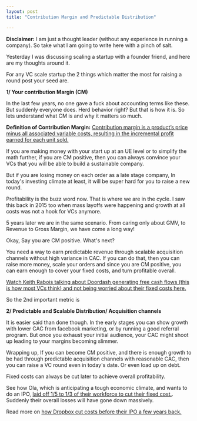 ```yaml
---
layout: post
title: "Contribution Margin and Predictable Distribution"

---
```


**Disclaimer:** I am just a thought leader (without any experience in running a company). So take what I am going to write here with a pinch of salt.

Yesterday I was discussing scaling a startup with a founder friend, and here are my thoughts around it.

For any VC scale startup the 2 things which matter the most for raising a round post your seed are.

**1/ Your contribution Margin (CM)**

In the last few years, no one gave a fuck about accounting terms like these. But suddenly everyone does. Herd behavior right?
But that is how it is. So lets understand what CM is and why it matters so much.

**Definition of Contribution Margin:** [Contribution margin is a product’s price minus all associated variable costs, resulting in the incremental profit earned for each unit sold.](https://accountingtools.com/articles/2017/5/16/contribution-margin)

If you are making money with your start up at an UE level or to simplify the math further, if you are CM positive, then you can always convince your VCs that you will be able to build a sustainable company.

But if you are losing money on each order as a late stage company, In today's investing climate at least, it will be super hard for you to raise a new round.

Profitability is the buzz word now. That is where we are in the cycle. I saw this back in 2015 too when mass layoffs were happening and growth at all costs was not a hook for VCs anymore.

5 years later we are in the same scenario. From caring only about GMV, to Revenue to Gross Margin, we have come a long way!

Okay, Say you are CM positive. What's next?

You need a way to earn predictable revenue through scalable acquisition channels without high variance in CAC. If you can do that, then you can raise more money, scale your orders and since you are CM positive, you can earn enough to cover your fixed costs, and turn profitable overall.

[Watch Keith Rabois talking about Doordash generating free cash flows (this is how most VCs think) and not being worried about their fixed costs here.](https://twitter.com/axios/status/1233049068336766976)

So the 2nd important metric is

**2/ Predictable and Scalable Distribution/ Acquisition channels**

It is easier said than done though. In the early stages you can show growth with lower CAC from facebook marketing, or by running a good referral program. But once you exhaust your initial audience, your CAC might shoot up leading to your margins becoming slimmer.

Wrapping up, If you can become CM positive, and there is enough growth to be had through predictable acquisition channels with reasonable CAC, then you can raise a VC round even in today's date. Or even load up on debt.

Fixed costs can always be cut later to achieve overall profitability.

See how Ola, which is anticipating a tough economic climate, and wants to do an IPO, [laid off 1/5 to 1/3 of their workforce to cut their fixed cost.](https://entrackr.com/2019/12/ola-layoffs-500-pink-slips-total-cuts-upto-1000/). Suddenly their overall losses will have gone down massively.

Read more on [how Dropbox cut costs before their IPO a few years back.](https://bizjournals.com/sanfrancisco/blog/techflash/2016/05/as-bay-area-startups-cut-costs-perks-dropbox.html)
